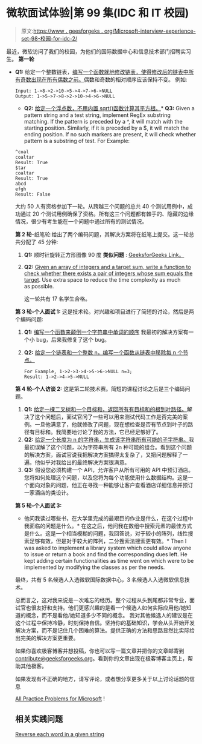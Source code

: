 # 微软面试体验|第 99 集(IDC 和 IT 校园)

> 原文:[https://www . geesforgeks . org/Microsoft-interview-experience-set-98-校园-for-idc-2/](https://www.geeksforgeeks.org/microsoft-interview-experience-set-98-on-campus-for-idc-2/)

最近，微软访问了我们的校园，为他们的国际数据中心和信息技术部门招聘实习生。
**第一轮**

*   **Q1:** 给定一个整数链表，[编写一个函数就地修改链表，使得修改后的链表中所有奇数出现在所有偶数之前。](https://www.geeksforgeeks.org/segregate-even-and-odd-elements-in-a-linked-list/)偶数和奇数的相对顺序应该保持不变。
    例如:

    ```
    Input: 1->8->2->10->5->4->7->6->NULL
    Output: 1->5->7->8->2->10->4->6->NULL

    ```

    *   **Q2:** [给定一个浮点数，不用内置 sqrt()函数计算其平方根。](https://www.geeksforgeeks.org/square-root-of-a-perfect-square/)*   **Q3:** Given a pattern string and a test string, implement RegEx substring matching. If the pattern is preceded by a ^, it will match with the starting position. Similarly, if it is preceded by a $, it will match the ending position. If no such markers are present, it will check whether pattern is a substring of test.
    For Example:

    ```
    ^coal
    coaltar
    Result: True
    $tar
    coaltar
    Result: True
    abcd
    efgh
    Result: False

    ```

    大约 50 人有资格参加下一轮。从跨越三个问题的总共 40 个测试用例中，成功通过 20 个测试用例确保了资格。所有这三个问题都有棘手的、隐藏的边缘情况，很少有考生能在一个问题中通过所有的测试情况。

    **第 2 轮**–纸笔轮:给出了两个编码问题，其解决方案将在纸笔上提交。这一轮总共分配了 45 分钟:

    1.  **Q1:** 顺时针旋转正方形图像 90 度
        **类似问题** : [GeeksforGeeks Link。](https://www.geeksforgeeks.org/inplace-rotate-square-matrix-by-90-degrees/)
    2.  **Q2:** [Given an array of integers and a target sum, write a function to check whether there exists a pair of integers whose sum equals the target](https://www.geeksforgeeks.org/given-an-array-a-and-a-number-x-check-for-pair-in-a-with-sum-as-x/). Use extra space to reduce the time complexity as much as possible.

        这一轮共有 17 名学生合格。

    **第 3 轮-个人面试 1:** 这是技术轮。对兴趣和项目进行了简短的讨论，然后是两个编码问题:

    1.  **Q1:** [编写一个函数来颠倒一个字符串中单词的顺序](https://www.geeksforgeeks.org/reverse-words-in-a-given-string/)
        我最初的解决方案有一个小 bug，后来我修复了这个 bug。
    2.  **Q2:** [给定一个链表和一个整数 n，编写一个函数从链表中移除每 n 个节点。](https://www.geeksforgeeks.org/remove-every-k-th-node-linked-list/)

        ```
        For Example, 1->2->3->4->5->6->NULL n=3;
        Result: 1->2->4->5->NULL
        ```

    **第 4 轮**–**个人访谈 2:** 这是第二轮技术赛。简短的课程讨论之后是三个编码问题。

    1.  **Q1:** [给定一棵二叉树和一个目标和，返回所有有目标和的根到叶路径。](https://www.geeksforgeeks.org/root-to-leaf-path-sum-equal-to-a-given-number/)解决了这个问题后，面试官问了一些可以用来测试代码工作是否完美的案例。一旦他满意了，他就修改了问题，现在想检查是否有节点到叶子的路径有目标和。我简要地讨论了我的方法，它已经足够好了。
    2.  **Q2:** [给定一个长度为 n 的字符串，生成该字符串所有可能的子字符串。](https://www.geeksforgeeks.org/program-print-substrings-given-string/)我最初误解了这个问题，以为字符串所有 2n 种可能的组合。看到这个问题的解决方案，面试官说我把解决方案搞得太复杂了，又把问题解释了一遍。他似乎对我给出的最终解决方案很满意。
    3.  **Q3:** 假设您必须构建一个 API，允许客户从所有可用的 API 中预订酒店。您将如何处理这个问题，以及您将为每个功能使用什么数据结构。这是一个面向对象的问题，他正在寻找一种能够让客户查看酒店详细信息并预订一家酒店的类设计。

    **第 5 轮-个人面试 3:**

    *   他问我读过哪些书，在大学里完成的最艰巨的作业是什么，在这个过程中我面临的问题是什么。*   在这之后，他问我在数组中搜索元素的最佳方式是什么。这是一个相当模糊的问题，我回答说，对于较小的阵列，线性搜索足够有效，但是对于较大的阵列，二分搜索法搜索更有效。*   Then I was asked to implement a library system which could allow anyone to issue or return a book and find the corresponding dues left. He kept adding certain functionalities as time went on which were to be implemented by modifying the classes as per the needs.

    最终，共有 5 名候选人入选微软国际数据中心，3 名候选人入选微软信息技术。

    总而言之，这对我来说是一次难忘的经历。整个过程从头到尾都非常专业，面试官也很友好和支持。他们更感兴趣的是看一个候选人如何实际应用他/她知道的概念，而不是看他/她知道多少不同的概念。
    我对其他候选人的建议是在这个过程中保持冷静，时刻保持自信。坚持你的基础知识，学会从头开始开发解决方案，而不是记住几个困难的算法。提供正确的方法和思路显然比实际给出完美的解决方案更重要。

    如果你喜欢极客博客并想投稿，你也可以写一篇文章并把你的文章邮寄到 contribute@geeksforgeeks.org。看到你的文章出现在极客博客主页上，帮助其他极客。

    如果发现有不正确的地方，请写评论，或者想分享更多关于以上讨论话题的信息

    [All Practice Problems for Microsoft](https://practice.geeksforgeeks.org/company/Microsoft/) !

    ## 相关实践问题

    [Reverse each word in a given string](https://practice.geeksforgeeks.org/problems/reverse-each-word-in-a-given-string/0)